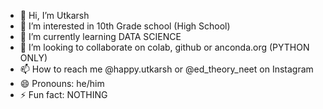 - 👋 Hi, I’m Utkarsh
- 👀 I’m interested in 10th Grade school (High School)
- 🌱 I’m currently learning DATA SCIENCE
- 💞️ I’m looking to collaborate on colab, github or anconda.org (PYTHON ONLY)
- 📫 How to reach me @happy.utkarsh or @ed_theory_neet on Instagram
- 😄 Pronouns: he/him
- ⚡ Fun fact: NOTHING

<!---
uskillsins/uskillsins is a ✨ special ✨ repository because its `README.md` (this file) appears on your GitHub profile.
You can click the Preview link to take a look at your changes.
--->
